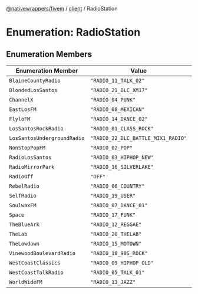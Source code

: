[@nativewrappers/fivem](../../README.md) / [client](../README.md) / RadioStation

# Enumeration: RadioStation

## Enumeration Members

| Enumeration Member | Value | Defined in |
| ------ | ------ | ------ |
| `BlaineCountyRadio` | `"RADIO_11_TALK_02"` | [src/client/enums/RadioStation.ts:11](https://github.com/nativewrappers/fivem/blob/34b8061c177c9481c4691efcaef7602a414ca976/src/client/enums/RadioStation.ts#L11) |
| `BlondedLosSantos` | `"RADIO_21_DLC_XM17"` | [src/client/enums/RadioStation.ts:21](https://github.com/nativewrappers/fivem/blob/34b8061c177c9481c4691efcaef7602a414ca976/src/client/enums/RadioStation.ts#L21) |
| `ChannelX` | `"RADIO_04_PUNK"` | [src/client/enums/RadioStation.ts:5](https://github.com/nativewrappers/fivem/blob/34b8061c177c9481c4691efcaef7602a414ca976/src/client/enums/RadioStation.ts#L5) |
| `EastLosFM` | `"RADIO_08_MEXICAN"` | [src/client/enums/RadioStation.ts:9](https://github.com/nativewrappers/fivem/blob/34b8061c177c9481c4691efcaef7602a414ca976/src/client/enums/RadioStation.ts#L9) |
| `FlyloFM` | `"RADIO_14_DANCE_02"` | [src/client/enums/RadioStation.ts:14](https://github.com/nativewrappers/fivem/blob/34b8061c177c9481c4691efcaef7602a414ca976/src/client/enums/RadioStation.ts#L14) |
| `LosSantosRockRadio` | `"RADIO_01_CLASS_ROCK"` | [src/client/enums/RadioStation.ts:2](https://github.com/nativewrappers/fivem/blob/34b8061c177c9481c4691efcaef7602a414ca976/src/client/enums/RadioStation.ts#L2) |
| `LosSantosUndergroundRadio` | `"RADIO_22_DLC_BATTLE_MIX1_RADIO"` | [src/client/enums/RadioStation.ts:22](https://github.com/nativewrappers/fivem/blob/34b8061c177c9481c4691efcaef7602a414ca976/src/client/enums/RadioStation.ts#L22) |
| `NonStopPopFM` | `"RADIO_02_POP"` | [src/client/enums/RadioStation.ts:3](https://github.com/nativewrappers/fivem/blob/34b8061c177c9481c4691efcaef7602a414ca976/src/client/enums/RadioStation.ts#L3) |
| `RadioLosSantos` | `"RADIO_03_HIPHOP_NEW"` | [src/client/enums/RadioStation.ts:4](https://github.com/nativewrappers/fivem/blob/34b8061c177c9481c4691efcaef7602a414ca976/src/client/enums/RadioStation.ts#L4) |
| `RadioMirrorPark` | `"RADIO_16_SILVERLAKE"` | [src/client/enums/RadioStation.ts:16](https://github.com/nativewrappers/fivem/blob/34b8061c177c9481c4691efcaef7602a414ca976/src/client/enums/RadioStation.ts#L16) |
| `RadioOff` | `"OFF"` | [src/client/enums/RadioStation.ts:23](https://github.com/nativewrappers/fivem/blob/34b8061c177c9481c4691efcaef7602a414ca976/src/client/enums/RadioStation.ts#L23) |
| `RebelRadio` | `"RADIO_06_COUNTRY"` | [src/client/enums/RadioStation.ts:7](https://github.com/nativewrappers/fivem/blob/34b8061c177c9481c4691efcaef7602a414ca976/src/client/enums/RadioStation.ts#L7) |
| `SelfRadio` | `"RADIO_19_USER"` | [src/client/enums/RadioStation.ts:19](https://github.com/nativewrappers/fivem/blob/34b8061c177c9481c4691efcaef7602a414ca976/src/client/enums/RadioStation.ts#L19) |
| `SoulwaxFM` | `"RADIO_07_DANCE_01"` | [src/client/enums/RadioStation.ts:8](https://github.com/nativewrappers/fivem/blob/34b8061c177c9481c4691efcaef7602a414ca976/src/client/enums/RadioStation.ts#L8) |
| `Space` | `"RADIO_17_FUNK"` | [src/client/enums/RadioStation.ts:17](https://github.com/nativewrappers/fivem/blob/34b8061c177c9481c4691efcaef7602a414ca976/src/client/enums/RadioStation.ts#L17) |
| `TheBlueArk` | `"RADIO_12_REGGAE"` | [src/client/enums/RadioStation.ts:12](https://github.com/nativewrappers/fivem/blob/34b8061c177c9481c4691efcaef7602a414ca976/src/client/enums/RadioStation.ts#L12) |
| `TheLab` | `"RADIO_20_THELAB"` | [src/client/enums/RadioStation.ts:20](https://github.com/nativewrappers/fivem/blob/34b8061c177c9481c4691efcaef7602a414ca976/src/client/enums/RadioStation.ts#L20) |
| `TheLowdown` | `"RADIO_15_MOTOWN"` | [src/client/enums/RadioStation.ts:15](https://github.com/nativewrappers/fivem/blob/34b8061c177c9481c4691efcaef7602a414ca976/src/client/enums/RadioStation.ts#L15) |
| `VinewoodBoulevardRadio` | `"RADIO_18_90S_ROCK"` | [src/client/enums/RadioStation.ts:18](https://github.com/nativewrappers/fivem/blob/34b8061c177c9481c4691efcaef7602a414ca976/src/client/enums/RadioStation.ts#L18) |
| `WestCoastClassics` | `"RADIO_09_HIPHOP_OLD"` | [src/client/enums/RadioStation.ts:10](https://github.com/nativewrappers/fivem/blob/34b8061c177c9481c4691efcaef7602a414ca976/src/client/enums/RadioStation.ts#L10) |
| `WestCoastTalkRadio` | `"RADIO_05_TALK_01"` | [src/client/enums/RadioStation.ts:6](https://github.com/nativewrappers/fivem/blob/34b8061c177c9481c4691efcaef7602a414ca976/src/client/enums/RadioStation.ts#L6) |
| `WorldWideFM` | `"RADIO_13_JAZZ"` | [src/client/enums/RadioStation.ts:13](https://github.com/nativewrappers/fivem/blob/34b8061c177c9481c4691efcaef7602a414ca976/src/client/enums/RadioStation.ts#L13) |
